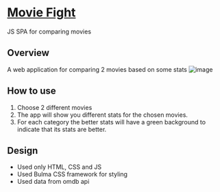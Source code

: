 # [Movie Fight]()
JS SPA for comparing movies 

## Overview
A web application for comparing 2 movies based on some stats
![image](https://user-images.githubusercontent.com/58177619/168418587-cd460a3f-c49f-403b-97f5-0d3a8515d2a9.png)

## How to use
1. Choose 2 different movies
2. The app will show you different stats for the chosen movies.
3. For each category the better stats will have a green background to indicate that its stats are better.

## Design
* Used only HTML, CSS and JS
* Used Bulma CSS framework for styling
* Used data from omdb api
